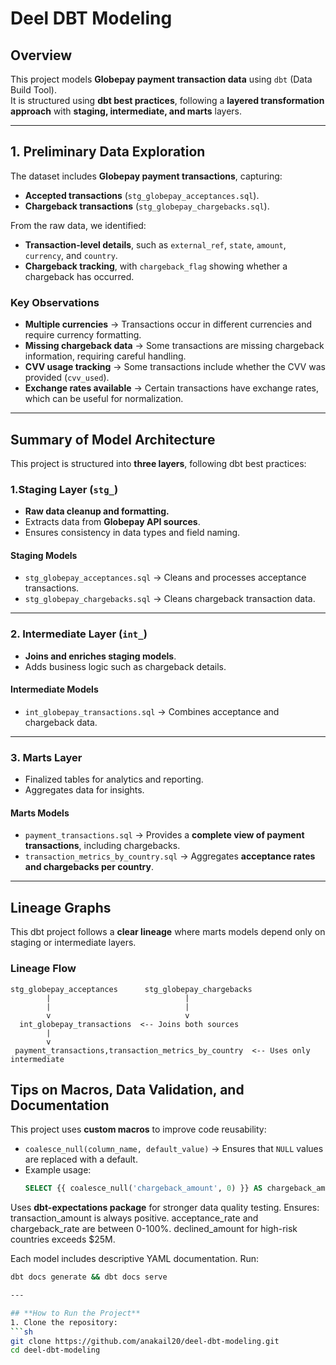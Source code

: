 # Deel DBT Modeling

## Overview
This project models **Globepay payment transaction data** using `dbt` (Data Build Tool).  
It is structured using **dbt best practices**, following a **layered transformation approach** with **staging, intermediate, and marts** layers.

---

##  1. Preliminary Data Exploration
The dataset includes **Globepay payment transactions**, capturing:
- **Accepted transactions** (`stg_globepay_acceptances.sql`).
- **Chargeback transactions** (`stg_globepay_chargebacks.sql`).

From the raw data, we identified:
- **Transaction-level details**, such as `external_ref`, `state`, `amount`, `currency`, and `country`.
- **Chargeback tracking**, with `chargeback_flag` showing whether a chargeback has occurred.

### Key Observations
- **Multiple currencies** → Transactions occur in different currencies and require currency formatting.  
- **Missing chargeback data** → Some transactions are missing chargeback information, requiring careful handling.  
- **CVV usage tracking** → Some transactions include whether the CVV was provided (`cvv_used`).  
- **Exchange rates available** → Certain transactions have exchange rates, which can be useful for normalization.  

---

## Summary of Model Architecture
This project is structured into **three layers**, following dbt best practices:

### 1️.Staging Layer (`stg_`)
- **Raw data cleanup and formatting.**
- Extracts data from **Globepay API sources**.
- Ensures consistency in data types and field naming.

#### Staging Models
- `stg_globepay_acceptances.sql` → Cleans and processes acceptance transactions.
- `stg_globepay_chargebacks.sql` → Cleans chargeback transaction data.

---

### 2️. Intermediate Layer (`int_`)
- **Joins and enriches staging models**.
- Adds business logic such as chargeback details.

#### Intermediate Models
- `int_globepay_transactions.sql` → Combines acceptance and chargeback data.

---

### 3️. Marts Layer 
- Finalized tables for analytics and reporting.
- Aggregates data for insights.

#### Marts Models
- `payment_transactions.sql` → Provides a **complete view of payment transactions**, including chargebacks.
- `transaction_metrics_by_country.sql` → Aggregates **acceptance rates and chargebacks per country**.

---

## Lineage Graphs
This dbt project follows a **clear lineage** where marts models depend only on staging or intermediate layers.

### Lineage Flow
```plaintext
stg_globepay_acceptances      stg_globepay_chargebacks
        |                              |
        |                              |
        v                              v
  int_globepay_transactions  <-- Joins both sources
        |
        v
 payment_transactions,transaction_metrics_by_country  <-- Uses only intermediate
```

## Tips on Macros, Data Validation, and Documentation

This project uses **custom macros** to improve code reusability:
- `coalesce_null(column_name, default_value)` → Ensures that `NULL` values are replaced with a default.
- Example usage:
  ```sql
  SELECT {{ coalesce_null('chargeback_amount', 0) }} AS chargeback_amount

Uses **dbt-expectations package** for stronger data quality testing.
Ensures:
transaction_amount is always positive.
acceptance_rate and chargeback_rate are between 0-100%.
declined_amount for high-risk countries exceeds $25M.


Each model includes descriptive YAML documentation.
Run:
   ```sh
   dbt docs generate && dbt docs serve

---

## **How to Run the Project**
1. Clone the repository:
   ```sh
   git clone https://github.com/anakail20/deel-dbt-modeling.git
   cd deel-dbt-modeling
   
